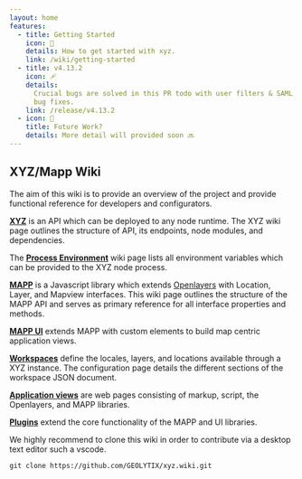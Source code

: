 ```yaml
---
layout: home
features:
  - title: Getting Started
    icon: 🚀
    details: How to get started with xyz.
    link: /wiki/getting-started
  - title: v4.13.2
    icon: 🩹
    details:
      Crucial bugs are solved in this PR todo with user filters & SAML authentication.
      bug fixes.
    link: /release/v4.13.2
  - icon: 🔮
    title: Future Work?
    details: More detail will provided soon 🔜
---
```


## XYZ/Mapp Wiki

The aim of this wiki is to provide an overview of the project and provide functional reference for developers and configurators.

[**XYZ**](https://github.com/GEOLYTIX/xyz/wiki/XYZ) is an API which can be deployed to any node runtime. The XYZ wiki page outlines the structure of API, its endpoints, node modules, and dependencies.

The [**Process Environment**](https://github.com/GEOLYTIX/xyz/wiki/environment) wiki page lists all environment variables which can be provided to the XYZ node process.

[**MAPP**](https://github.com/GEOLYTIX/xyz/wiki/MAPP) is a Javascript library which extends [Openlayers](https://github.com/openlayers/openlayers) with Location, Layer, and Mapview interfaces. This wiki page outlines the structure of the MAPP API and serves as primary reference for all interface properties and methods.

[**MAPP UI**](https://github.com/GEOLYTIX/xyz/wiki/MAPP.UI) extends MAPP with custom elements to build map centric application views.

[**Workspaces**](https://github.com/GEOLYTIX/xyz/wiki/Workspace-Configuration) define the locales, layers, and locations available through a XYZ instance. The configuration page details the different sections of the workspace JSON document.

[**Application views**](https://github.com/GEOLYTIX/xyz/wiki/Application-Views) are web pages consisting of markup, script, the Openlayers, and MAPP libraries.

[**Plugins**](https://github.com/GEOLYTIX/xyz/wiki/Plugins) extend the core functionality of the MAPP and UI libraries.

We highly recommend to clone this wiki in order to contribute via a desktop text editor such a vscode.

```
git clone https://github.com/GEOLYTIX/xyz.wiki.git
```

